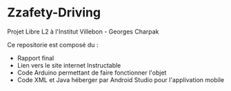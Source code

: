 # Zzafety-Driving
Projet Libre L2 à l'Institut Villebon - Georges Charpak

Ce repositorie est composé du :
  - Rapport final
  - Lien vers le site internet Instructable
  - Code Arduino permettant de faire fonctionner l'objet
  - Code XML et Java héberger par Android Studio pour l'applivation mobile
